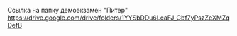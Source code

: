 Ссылка на папку  демоэкзамен "Питер"
https://drive.google.com/drive/folders/1YYSbDDu6LcaFJ_Gbf7yPszZeXMZqDefB
